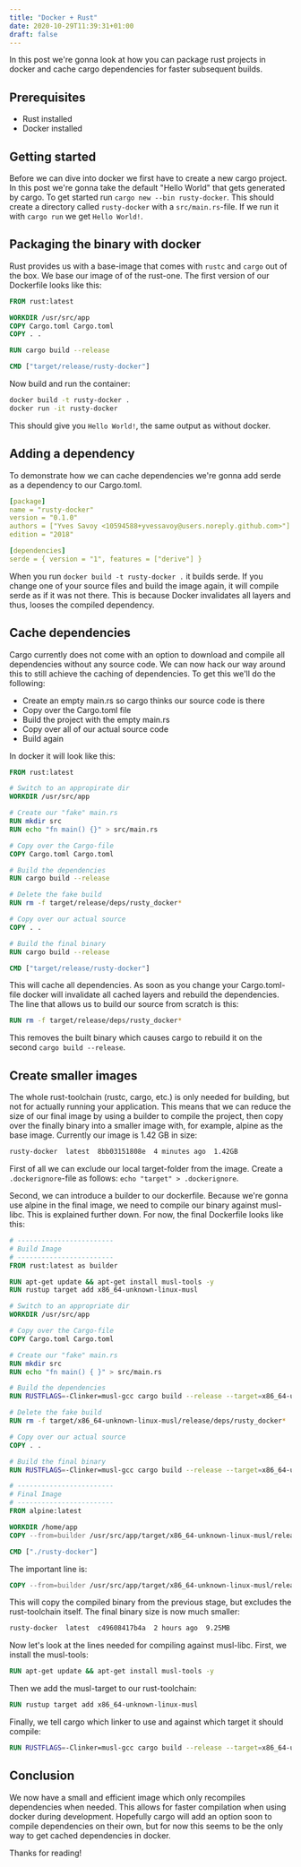 ```yaml
---
title: "Docker + Rust"
date: 2020-10-29T11:39:31+01:00
draft: false
---
```

In this post we're gonna look at how you can package rust projects in docker and cache cargo dependencies for faster subsequent builds.

## Prerequisites
- Rust installed
- Docker installed

## Getting started
Before we can dive into docker we first have to create a new cargo project.
In this post we're gonna take the default "Hello World" that gets generated by cargo.
To get started run `cargo new --bin rusty-docker`. This should create a directory called
`rusty-docker` with a `src/main.rs`-file. If we run it with `cargo run` we get `Hello World!`.

## Packaging the binary with docker
Rust provides us with a base-image that comes with `rustc` and `cargo` out of the box.
We base our image of of the rust-one. The first version of our Dockerfile looks like this:
```Dockerfile
FROM rust:latest

WORKDIR /usr/src/app
COPY Cargo.toml Cargo.toml
COPY . .

RUN cargo build --release

CMD ["target/release/rusty-docker"]
```
Now build and run the container:
```bash
docker build -t rusty-docker .
docker run -it rusty-docker
```
This should give you `Hello World!`, the same output as without docker.

## Adding a dependency
To demonstrate how we can cache dependencies we're gonna add serde as a dependency to our Cargo.toml.
```yaml
[package]
name = "rusty-docker"
version = "0.1.0"
authors = ["Yves Savoy <10594588+yvessavoy@users.noreply.github.com>"]
edition = "2018"

[dependencies]
serde = { version = "1", features = ["derive"] }
```

When you run `docker build -t rusty-docker .` it builds serde. If you change one of your source files and build the image again, it will compile serde as if it was not there. This is because Docker invalidates all layers and thus, looses the compiled dependency.

## Cache dependencies
Cargo currently does not come with an option to download and compile all dependencies without any
source code. We can now hack our way around this to still achieve the caching of dependencies.
To get this we'll do the following:
- Create an empty main.rs so cargo thinks our source code is there
- Copy over the Cargo.toml file
- Build the project with the empty main.rs
- Copy over all of our actual source code
- Build again

In docker it will look like this:
```Dockerfile
FROM rust:latest

# Switch to an appropirate dir
WORKDIR /usr/src/app

# Create our "fake" main.rs
RUN mkdir src
RUN echo "fn main() {}" > src/main.rs

# Copy over the Cargo-file
COPY Cargo.toml Cargo.toml

# Build the dependencies
RUN cargo build --release

# Delete the fake build
RUN rm -f target/release/deps/rusty_docker*

# Copy over our actual source
COPY . .

# Build the final binary
RUN cargo build --release

CMD ["target/release/rusty-docker"]
```

This will cache all dependencies. As soon as you change your Cargo.toml-file docker will
invalidate all cached layers and rebuild the dependencies.
The line that allows us to build our source from scratch is this:
```Dockerfile
RUN rm -f target/release/deps/rusty_docker*
```
This removes the built binary which causes cargo to rebuild it on the second `cargo build --release`.

## Create smaller images
The whole rust-toolchain (rustc, cargo, etc.) is only needed for building, but not for actually
running your application. This means that we can reduce the size of our final image by using a
builder to compile the project, then copy over the finally binary into a smaller image with, for
example, alpine as the base image. Currently our image is 1.42 GB in size:
```bash
rusty-docker  latest  8bb03151808e  4 minutes ago  1.42GB
```
First of all we can exclude our local target-folder from the image. Create a `.dockerignore`-file as follows: `echo "target" > .dockerignore`.

Second, we can introduce a builder to our dockerfile. Because we're gonna use alpine in the final image, we need to compile our binary against musl-libc. This is explained further down. For now, the final Dockerfile looks like this:
```Dockerfile
# ------------------------
# Build Image
# ------------------------
FROM rust:latest as builder

RUN apt-get update && apt-get install musl-tools -y
RUN rustup target add x86_64-unknown-linux-musl

# Switch to an appropriate dir
WORKDIR /usr/src/app

# Copy over the Cargo-file
COPY Cargo.toml Cargo.toml

# Create our "fake" main.rs
RUN mkdir src
RUN echo "fn main() { }" > src/main.rs

# Build the dependencies
RUN RUSTFLAGS=-Clinker=musl-gcc cargo build --release --target=x86_64-unknown-linux-musl

# Delete the fake build
RUN rm -f target/x86_64-unknown-linux-musl/release/deps/rusty_docker*

# Copy over our actual source
COPY . .

# Build the final binary
RUN RUSTFLAGS=-Clinker=musl-gcc cargo build --release --target=x86_64-unknown-linux-musl

# ------------------------
# Final Image
# ------------------------
FROM alpine:latest

WORKDIR /home/app
COPY --from=builder /usr/src/app/target/x86_64-unknown-linux-musl/release/rusty-docker .

CMD ["./rusty-docker"]
```

The important line is:
```Dockerfile
COPY --from=builder /usr/src/app/target/x86_64-unknown-linux-musl/release/rusty-docker .
```

This will copy the compiled binary from the previous stage, but excludes the rust-toolchain itself. The final binary size is now much smaller:
```bash
rusty-docker  latest  c49608417b4a  2 hours ago  9.25MB
```

Now let's look at the lines needed for compiling against musl-libc. First, we install the musl-tools:
```Dockerfile
RUN apt-get update && apt-get install musl-tools -y
```

Then we add the musl-target to our rust-toolchain:
```Dockerfile
RUN rustup target add x86_64-unknown-linux-musl
```

Finally, we tell cargo which linker to use and against which target it should compile:
```Dockerfile
RUN RUSTFLAGS=-Clinker=musl-gcc cargo build --release --target=x86_64-unknown-linux-musl
```

## Conclusion
We now have a small and efficient image which only recompiles dependencies when needed.
This allows for faster compilation when using docker during development. Hopefully cargo will add
an option soon to compile dependencies on their own, but for now this seems to be the only way to
get cached dependencies in docker.

Thanks for reading!
